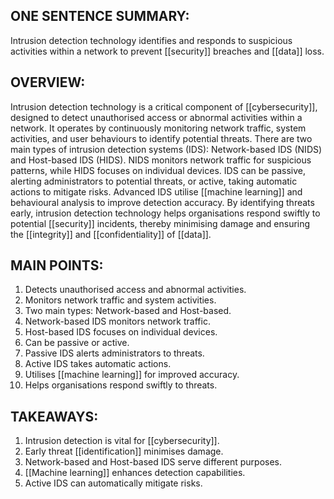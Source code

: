 ## ONE SENTENCE SUMMARY:
Intrusion detection technology identifies and responds to suspicious activities within a network to prevent [[security]] breaches and [[data]] loss.

## OVERVIEW:
Intrusion detection technology is a critical component of [[cybersecurity]], designed to detect unauthorised access or abnormal activities within a network. It operates by continuously monitoring network traffic, system activities, and user behaviours to identify potential threats. There are two main types of intrusion detection systems (IDS): Network-based IDS (NIDS) and Host-based IDS (HIDS). NIDS monitors network traffic for suspicious patterns, while HIDS focuses on individual devices. IDS can be passive, alerting administrators to potential threats, or active, taking automatic actions to mitigate risks. Advanced IDS utilise [[machine learning]] and behavioural analysis to improve detection accuracy. By identifying threats early, intrusion detection technology helps organisations respond swiftly to potential [[security]] incidents, thereby minimising damage and ensuring the [[integrity]] and [[confidentiality]] of [[data]].

## MAIN POINTS:
1. Detects unauthorised access and abnormal activities.
2. Monitors network traffic and system activities.
3. Two main types: Network-based and Host-based.
4. Network-based IDS monitors network traffic.
5. Host-based IDS focuses on individual devices.
6. Can be passive or active.
7. Passive IDS alerts administrators to threats.
8. Active IDS takes automatic actions.
9. Utilises [[machine learning]] for improved accuracy.
10. Helps organisations respond swiftly to threats.

## TAKEAWAYS:
1. Intrusion detection is vital for [[cybersecurity]].
2. Early threat [[identification]] minimises damage.
3. Network-based and Host-based IDS serve different purposes.
4. [[Machine learning]] enhances detection capabilities.
5. Active IDS can automatically mitigate risks.